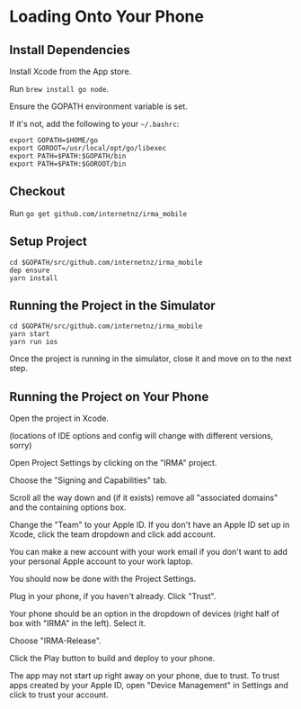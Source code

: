 # Loading Onto Your Phone

## Install Dependencies

Install Xcode from the App store.

Run `brew install go node`.

Ensure the GOPATH environment variable is set. 

If it's not, add the following to your `~/.bashrc`:
```
export GOPATH=$HOME/go
export GOROOT=/usr/local/opt/go/libexec
export PATH=$PATH:$GOPATH/bin
export PATH=$PATH:$GOROOT/bin
```

## Checkout

Run `go get github.com/internetnz/irma_mobile`

## Setup Project

```
cd $GOPATH/src/github.com/internetnz/irma_mobile
dep ensure
yarn install
```

## Running the Project in the Simulator

```
cd $GOPATH/src/github.com/internetnz/irma_mobile
yarn start
yarn run ios
```

Once the project is running in the simulator, close it and move on to the next step.

## Running the Project on Your Phone

Open the project in Xcode.

(locations of IDE options and config will change with different versions, sorry)

Open Project Settings by clicking on the "IRMA" project.

Choose the "Signing and Capabilities" tab.

Scroll all the way down and (if it exists) remove all "associated domains" and the containing options box.

Change the "Team" to your Apple ID. If you don't have an Apple ID set up in Xcode, click the team dropdown and click add account.

You can make a new account with your work email if you don't want to add your personal Apple account to your work laptop.

You should now be done with the Project Settings.

Plug in your phone, if you haven't already. Click "Trust".

Your phone should be an option in the dropdown of devices (right half of box with "IRMA" in the left). Select it.

Choose "IRMA-Release".

Click the Play button to build and deploy to your phone.

The app may not start up right away on your phone, due to trust. To trust apps created by your Apple ID, open "Device Management" in
Settings and click to trust your account.
